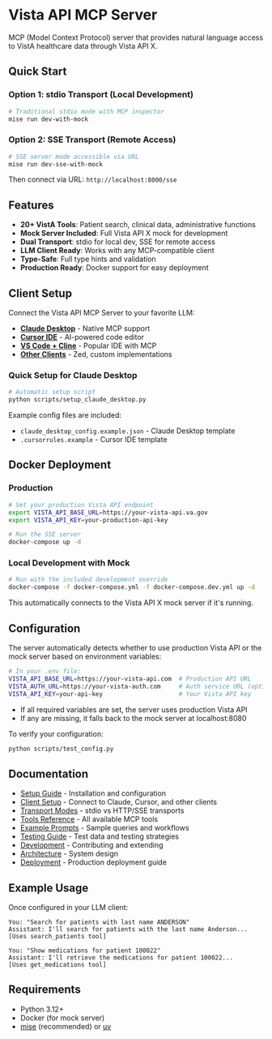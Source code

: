 # Vista API MCP Server

MCP (Model Context Protocol) server that provides natural language access to VistA healthcare data through Vista API X.

## Quick Start

### Option 1: stdio Transport (Local Development)
```bash
# Traditional stdio mode with MCP inspector
mise run dev-with-mock
```

### Option 2: SSE Transport (Remote Access)
```bash
# SSE server mode accessible via URL
mise run dev-sse-with-mock
```

Then connect via URL: `http://localhost:8000/sse`

## Features

- **20+ VistA Tools**: Patient search, clinical data, administrative functions
- **Mock Server Included**: Full Vista API X mock for development
- **Dual Transport**: stdio for local dev, SSE for remote access
- **LLM Client Ready**: Works with any MCP-compatible client
- **Type-Safe**: Full type hints and validation
- **Production Ready**: Docker support for easy deployment

## Client Setup

Connect the Vista API MCP Server to your favorite LLM:

- **[Claude Desktop](docs/CLIENT_SETUP.md#claude-desktop)** - Native MCP support
- **[Cursor IDE](docs/CLIENT_SETUP.md#cursor)** - AI-powered code editor
- **[VS Code + Cline](docs/CLIENT_SETUP.md#vs-code-cline-extension)** - Popular IDE with MCP
- **[Other Clients](docs/CLIENT_SETUP.md#custom-mcp-clients)** - Zed, custom implementations

### Quick Setup for Claude Desktop

```bash
# Automatic setup script
python scripts/setup_claude_desktop.py
```

Example config files are included:
- `claude_desktop_config.example.json` - Claude Desktop template
- `.cursorrules.example` - Cursor IDE template

## Docker Deployment

### Production
```bash
# Set your production Vista API endpoint
export VISTA_API_BASE_URL=https://your-vista-api.va.gov
export VISTA_API_KEY=your-production-api-key

# Run the SSE server
docker-compose up -d
```

### Local Development with Mock
```bash
# Run with the included development override
docker-compose -f docker-compose.yml -f docker-compose.dev.yml up -d
```

This automatically connects to the Vista API X mock server if it's running.

## Configuration

The server automatically detects whether to use production Vista API or the mock server based on environment variables:

```bash
# In your .env file:
VISTA_API_BASE_URL=https://your-vista-api.com  # Production API URL
VISTA_AUTH_URL=https://your-vista-auth.com     # Auth service URL (optional, defaults to API URL)
VISTA_API_KEY=your-api-key                     # Your Vista API key
```

- If all required variables are set, the server uses production Vista API
- If any are missing, it falls back to the mock server at localhost:8080

To verify your configuration:
```bash
python scripts/test_config.py
```

## Documentation

- [Setup Guide](docs/SETUP.md) - Installation and configuration
- [Client Setup](docs/CLIENT_SETUP.md) - Connect to Claude, Cursor, and other clients
- [Transport Modes](docs/TRANSPORTS.md) - stdio vs HTTP/SSE transports
- [Tools Reference](docs/TOOLS.md) - All available MCP tools
- [Example Prompts](docs/PROMPTS.md) - Sample queries and workflows
- [Testing Guide](docs/TESTING.md) - Test data and testing strategies
- [Development](docs/DEVELOPMENT.md) - Contributing and extending
- [Architecture](docs/ARCHITECTURE.md) - System design
- [Deployment](docs/DEPLOYMENT.md) - Production deployment guide

## Example Usage

Once configured in your LLM client:

```
You: "Search for patients with last name ANDERSON"
Assistant: I'll search for patients with the last name Anderson...
[Uses search_patients tool]

You: "Show medications for patient 100022"
Assistant: I'll retrieve the medications for patient 100022...
[Uses get_medications tool]
```

## Requirements

- Python 3.12+
- Docker (for mock server)
- [mise](https://mise.run) (recommended) or [uv](https://github.com/astral-sh/uv)